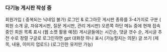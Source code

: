 ### 다기능 게시판 작성 중 

회원가입 ( 중복되는 닉네임 불가)
로그인 & 로그아웃
게시판 종류를 3-4가지로 구분 ( 회원 소개 글, 자유게시판, 질문 게시판, 관리 게시판)
오른쪽 하단 메뉴 중에 현재 접속 중인 회원 목록 표시 (웹 소켓 활용 예정)
게시글들에는 시간순, 댓글 갯수 순, 게시글 추천 수로 정렬
구글로 로그인하면 gpt 대화창 하나 표시 (가능할지는 의문)
글 쓰기 (제목, 내용, 이미지 업로드) (로그인한 유저만 가능)
